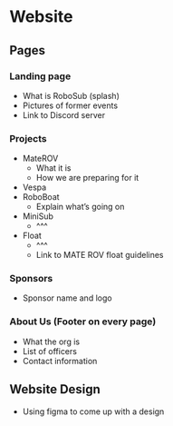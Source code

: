 # Website

## Pages
### Landing page
- What is RoboSub (splash)
- Pictures of former events
- Link to Discord server
### Projects
- MateROV
  - What it is
  - How we are preparing for it
- Vespa
- RoboBoat
  - Explain what’s going on
- MiniSub
  - ^^^
- Float
  - ^^^
  - Link to MATE ROV float guidelines
 
### Sponsors

- Sponsor name and logo

### About Us (Footer on every page)
-  What the org is
-  List of officers
-  Contact information

##  Website Design
 - Using figma to come up with a design

